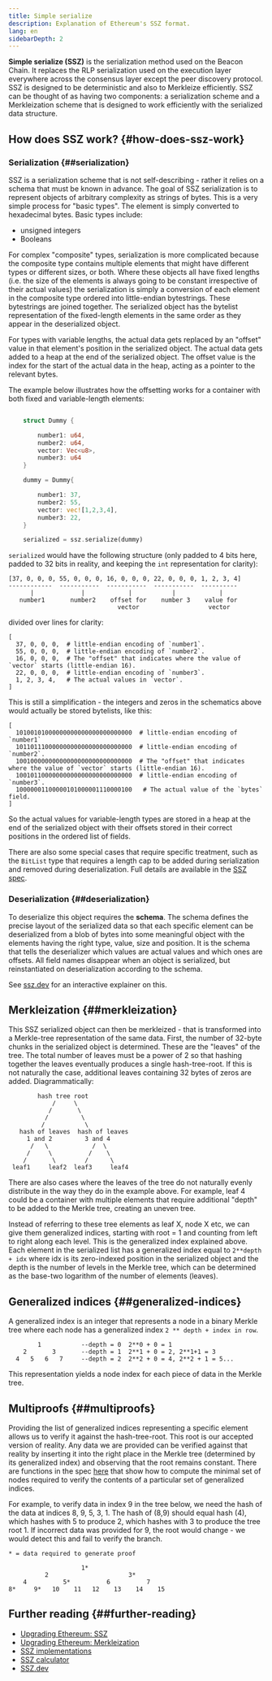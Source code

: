 ```yaml
---
title: Simple serialize
description: Explanation of Ethereum's SSZ format.
lang: en
sidebarDepth: 2
---
```


**Simple serialize (SSZ)** is the serialization method used on the Beacon Chain. It replaces the RLP serialization used on the execution layer everywhere across the consensus layer except the peer discovery protocol. SSZ is designed to be deterministic and also to Merkleize efficiently. SSZ can be thought of as having two components: a serialization scheme and a Merkleization scheme that is designed to work efficiently with the serialized data structure.

## How does SSZ work? \{#how-does-ssz-work}

### Serialization \{##serialization}

SSZ is a serialization scheme that is not self-describing - rather it relies on a schema that must be known in advance. The goal of SSZ serialization is to represent objects of arbitrary complexity as strings of bytes. This is a very simple process for "basic types". The element is simply converted to hexadecimal bytes. Basic types include:

- unsigned integers
- Booleans

For complex "composite" types, serialization is more complicated because the composite type contains multiple elements that might have different types or different sizes, or both. Where these objects all have fixed lengths (i.e. the size of the elements is always going to be constant irrespective of their actual values) the serialization is simply a conversion of each element in the composite type ordered into little-endian bytestrings. These bytestrings are joined together. The serialized object has the bytelist representation of the fixed-length elements in the same order as they appear in the deserialized object.

For types with variable lengths, the actual data gets replaced by an "offset" value in that element's position in the serialized object. The actual data gets added to a heap at the end of the serialized object. The offset value is the index for the start of the actual data in the heap, acting as a pointer to the relevant bytes.

The example below illustrates how the offsetting works for a container with both fixed and variable-length elements:

```Rust

    struct Dummy {

        number1: u64,
        number2: u64,
        vector: Vec<u8>,
        number3: u64
    }

    dummy = Dummy{

        number1: 37,
        number2: 55,
        vector: vec![1,2,3,4],
        number3: 22,
    }

    serialized = ssz.serialize(dummy)

```

`serialized` would have the following structure (only padded to 4 bits here, padded to 32 bits in reality, and keeping the `int` representation for clarity):

```
[37, 0, 0, 0, 55, 0, 0, 0, 16, 0, 0, 0, 22, 0, 0, 0, 1, 2, 3, 4]
------------  -----------  -----------  -----------  ----------
      |             |            |           |            |
   number1       number2    offset for    number 3    value for
                              vector                   vector

```

divided over lines for clarity:

```
[
  37, 0, 0, 0,  # little-endian encoding of `number1`.
  55, 0, 0, 0,  # little-endian encoding of `number2`.
  16, 0, 0, 0,  # The "offset" that indicates where the value of `vector` starts (little-endian 16).
  22, 0, 0, 0,  # little-endian encoding of `number3`.
  1, 2, 3, 4,   # The actual values in `vector`.
]
```

This is still a simplification - the integers and zeros in the schematics above would actually be stored bytelists, like this:

```
[
  10100101000000000000000000000000  # little-endian encoding of `number1`
  10110111000000000000000000000000  # little-endian encoding of `number2`.
  10010000000000000000000000000000  # The "offset" that indicates where the value of `vector` starts (little-endian 16).
  10010110000000000000000000000000  # little-endian encoding of `number3`.
  10000001100000101000001110000100   # The actual value of the `bytes` field.
]
```

So the actual values for variable-length types are stored in a heap at the end of the serialized object with their offsets stored in their correct positions in the ordered list of fields.

There are also some special cases that require specific treatment, such as the `BitList` type that requires a length cap to be added during serialization and removed during deserialization. Full details are available in the [SSZ spec](https://github.com/ethereum/consensus-specs/blob/dev/ssz/simple-serialize.md).

### Deserialization \{##deserialization}

To deserialize this object requires the <b>schema</b>. The schema defines the precise layout of the serialized data so that each specific element can be deserialized from a blob of bytes into some meaningful object with the elements having the right type, value, size and position. It is the schema that tells the deserializer which values are actual values and which ones are offsets. All field names disappear when an object is serialized, but reinstantiated on deserialization according to the schema.

See [ssz.dev](https://www.ssz.dev/overview) for an interactive explainer on this.

## Merkleization \{##merkleization}

This SSZ serialized object can then be merkleized - that is transformed into a Merkle-tree representation of the same data. First, the number of 32-byte chunks in the serialized object is determined. These are the "leaves" of the tree. The total number of leaves must be a power of 2 so that hashing together the leaves eventually produces a single hash-tree-root. If this is not naturally the case, additional leaves containing 32 bytes of zeros are added. Diagrammatically:

```
        hash tree root
            /     \
           /       \
          /         \
         /           \
   hash of leaves  hash of leaves
     1 and 2         3 and 4
      /   \            /  \
     /     \          /    \
    /       \        /      \
 leaf1     leaf2  leaf3     leaf4
```

There are also cases where the leaves of the tree do not naturally evenly distribute in the way they do in the example above. For example, leaf 4 could be a container with multiple elements that require additional "depth" to be added to the Merkle tree, creating an uneven tree.

Instead of referring to these tree elements as leaf X, node X etc, we can give them generalized indices, starting with root = 1 and counting from left to right along each level. This is the generalized index explained above. Each element in the serialized list has a generalized index equal to `2**depth + idx` where idx is its zero-indexed position in the serialized object and the depth is the number of levels in the Merkle tree, which can be determined as the base-two logarithm of the number of elements (leaves).

## Generalized indices \{##generalized-indices}

A generalized index is an integer that represents a node in a binary Merkle tree where each node has a generalized index `2 ** depth + index in row`.

```
        1           --depth = 0  2**0 + 0 = 1
    2       3       --depth = 1  2**1 + 0 = 2, 2**1+1 = 3
  4   5   6   7     --depth = 2  2**2 + 0 = 4, 2**2 + 1 = 5...

```

This representation yields a node index for each piece of data in the Merkle tree.

## Multiproofs \{##multiproofs}

Providing the list of generalized indices representing a specific element allows us to verify it against the hash-tree-root. This root is our accepted version of reality. Any data we are provided can be verified against that reality by inserting it into the right place in the Merkle tree (determined by its generalized index) and observing that the root remains constant. There are functions in the spec [here](https://github.com/ethereum/consensus-specs/blob/dev/ssz/merkle-proofs.md#merkle-multiproofs) that show how to compute the minimal set of nodes required to verify the contents of a particular set of generalized indices.

For example, to verify data in index 9 in the tree below, we need the hash of the data at indices 8, 9, 5, 3, 1.
The hash of (8,9) should equal hash (4), which hashes with 5 to produce 2, which hashes with 3 to produce the tree root 1. If incorrect data was provided for 9, the root would change - we would detect this and fail to verify the branch.

```
* = data required to generate proof

                    1*
          2                      3*
    4          5*          6          7
8*     9*   10    11   12    13    14    15

```

## Further reading \{##further-reading}

- [Upgrading Ethereum: SSZ](https://eth2book.info/altair/part2/building_blocks/ssz)
- [Upgrading Ethereum: Merkleization](https://eth2book.info/altair/part2/building_blocks/merkleization)
- [SSZ implementations](https://github.com/ethereum/consensus-specs/issues/2138)
- [SSZ calculator](https://simpleserialize.com/)
- [SSZ.dev](https://www.ssz.dev/)
